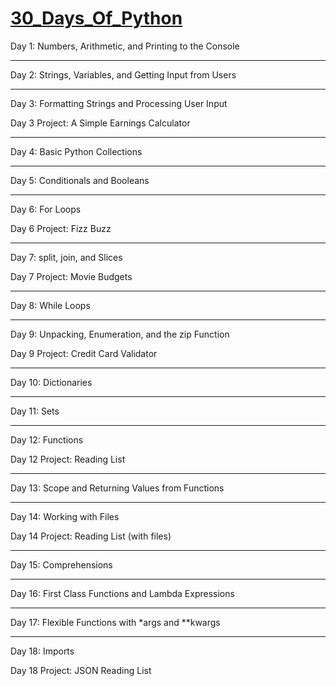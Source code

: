 # [30_Days_Of_Python](https://blog.teclado.com/30-days-of-python/)


Day 1: Numbers, Arithmetic, and Printing to the Console
***
Day 2: Strings, Variables, and Getting Input from Users
***
Day 3: Formatting Strings and Processing User Input

Day 3 Project: A Simple Earnings Calculator
***
Day 4: Basic Python Collections
***
Day 5: Conditionals and Booleans
***
Day 6: For Loops

Day 6 Project: Fizz Buzz
***
Day 7: split, join, and Slices

Day 7 Project: Movie Budgets
***
Day 8: While Loops
***
Day 9: Unpacking, Enumeration, and the zip Function

Day 9 Project: Credit Card Validator
***
Day 10: Dictionaries
***
Day 11: Sets
***
Day 12: Functions

Day 12 Project: Reading List
***
Day 13: Scope and Returning Values from Functions
***
Day 14: Working with Files

Day 14 Project: Reading List (with files)
***
Day 15: Comprehensions
***
Day 16: First Class Functions and Lambda Expressions
***
Day 17: Flexible Functions with *args and **kwargs
***
Day 18: Imports

Day 18 Project: JSON Reading List
